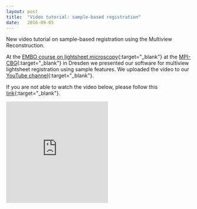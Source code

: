 ```yaml
---
layout: post
title:  "Video tutorial: sample-based registration"
date:   2016-09-05    
---
```


New video tutorial on sample-based registration using the Multiview Reconstruction.

At the [EMBO course on lightsheet microscopy](http://events.embo.org/16-lsm/){:target="_blank"} at the [MPI-CBG](http://www.mpi-cbg.de){:target="_blank"} in Dresden we presented our software for multiview lightsheet registration using sample features.  We uploaded the video to our [YouTube channel](https://www.youtube.com/channel/UCUOeVtJdFsOddNJCZGmgm3g){:target="_blank"}.

If you are not able to watch the video below, please follow this [link](https://www.youtube.com/watch?v=lvQZTMdKYxM){:target="_blank"}.<br>
<iframe width="276" height="276" src="http://www.youtube.com/embed/NJHoP8RBIaw" frameborder="0" allowFullScreen="true"></iframe>
